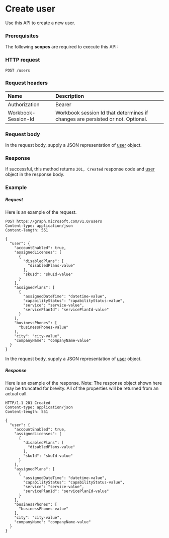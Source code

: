 # Create user

Use this API to create a new user.
### Prerequisites
The following **scopes** are required to execute this API: 
### HTTP request
<!-- { "blockType": "ignored" } -->
```http
POST /users

```
### Request headers
| Name       | Description|
|:---------------|:----------|
| Authorization  | Bearer <code>|
| Workbook-Session-Id  | Workbook session Id that determines if changes are persisted or not. Optional.|

### Request body
In the request body, supply a JSON representation of [user](../resources/user.md) object.


### Response
If successful, this method returns `201, Created` response code and [user](../resources/user.md) object in the response body.

### Example
##### Request
Here is an example of the request.
<!-- {
  "blockType": "request",
  "name": "create_user_from_users"
}-->
```http
POST https://graph.microsoft.com/v1.0/users
Content-type: application/json
Content-length: 551

{
  "user": {
    "accountEnabled": true,
    "assignedLicenses": [
      {
        "disabledPlans": [
          "disabledPlans-value"
        ],
        "skuId": "skuId-value"
      }
    ],
    "assignedPlans": [
      {
        "assignedDateTime": "datetime-value",
        "capabilityStatus": "capabilityStatus-value",
        "service": "service-value",
        "servicePlanId": "servicePlanId-value"
      }
    ],
    "businessPhones": [
      "businessPhones-value"
    ],
    "city": "city-value",
    "companyName": "companyName-value"
  }
}
```
In the request body, supply a JSON representation of [user](../resources/user.md) object.
##### Response
Here is an example of the response. Note: The response object shown here may be truncated for brevity. All of the properties will be returned from an actual call.
<!-- {
  "blockType": "response",
  "truncated": true,
  "@odata.type": "microsoft.graph.user"
} -->
```http
HTTP/1.1 201 Created
Content-type: application/json
Content-length: 551

{
  "user": {
    "accountEnabled": true,
    "assignedLicenses": [
      {
        "disabledPlans": [
          "disabledPlans-value"
        ],
        "skuId": "skuId-value"
      }
    ],
    "assignedPlans": [
      {
        "assignedDateTime": "datetime-value",
        "capabilityStatus": "capabilityStatus-value",
        "service": "service-value",
        "servicePlanId": "servicePlanId-value"
      }
    ],
    "businessPhones": [
      "businessPhones-value"
    ],
    "city": "city-value",
    "companyName": "companyName-value"
  }
}
```

<!-- uuid: 8fcb5dbc-d5aa-4681-8e31-b001d5168d79
2015-10-25 14:57:30 UTC -->
<!-- {
  "type": "#page.annotation",
  "description": "Create user",
  "keywords": "",
  "section": "documentation",
  "tocPath": ""
}-->